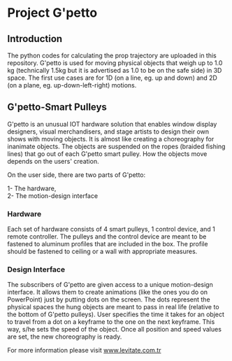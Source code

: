 # Project G'petto
## Introduction

The python codes for calculating the prop trajectory are uploaded in this repository. G'petto is used for moving physical objects that weigh up to 1.0 kg (technically 1.5kg but it is advertised as 1.0 to be on the safe side) in 3D space. The first use cases are for 1D (on a line, eg. up and down) and 2D (on a plane, eg. up-down-left-right) motions. 

## G'petto-Smart Pulleys

G'petto is an unusual IOT hardware solution that enables window display designers, visual merchandisers, and stage artists to design their own shows with moving objects. It is almost like creating a choreography for inanimate objects. The objects are suspended on the ropes (braided fishing lines) that go out of each G'petto smart pulley. How the objects move depends on the users' creation. 

On the user side, there are two parts of G'petto:

1- The hardware, \
2- The motion-design interface

### Hardware
Each set of hardware consists of 4 smart pulleys, 1 control device, and 1 remote controller. The pulleys and the control device are meant to be fastened to aluminum profiles that are included in the box. The profile should be fastened to ceiling or a wall with appropriate measures.

### Design Interface
The subscribers of G'petto are given access to a unique motion-design interface. It allows them to create animations (like the ones you do on PowerPoint) just by putting dots on the screen. The dots represent the physical spaces the hung objects are meant to pass in real life (relative to the bottom of G'petto pulleys). User specifies the time it takes for an object to travel from a dot on a keyframe to the one on the next keyframe. This way, s/he sets the speed of the object. Once all position and speed values are set, the new choreography is ready.

For more information please visit www.levitate.com.tr
